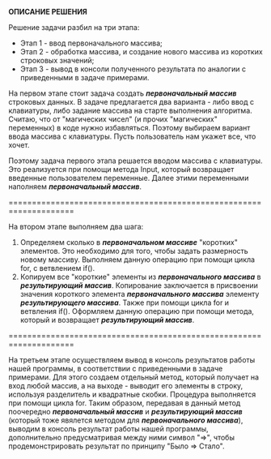 **ОПИСАНИЕ РЕШЕНИЯ**

Решение задачи разбил на три этапа:
* Этап 1 - ввод первоначального массива;
* Этап 2 - обработка массива, и создание нового массива из коротких строковых значений;
* Этап 3 - вывод в консоли полученного результата по аналогии с приведенными в задаче примерами.

На первом этапе стоит задача создать **_первоначальный массив_** строковых данных. В задаче предлагается два варианта - либо ввод с клавиатуры, либо задание массива на старте выполнения алгоритма. Считаю, что от "магических чисел" (и прочих "магических" переменных) в коде нужно избавляться. Поэтому выбираем вариант ввода массива с клавиатуры. Пусть пользователь нам укажет все, что хочет.

Поэтому задача первого этапа решается вводом массива с клавиатуры. Это реализуется при помощи метода Input, который возвращает введенные пользователем переменные. Далее этими переменными наполняем **_первоначальный массив_**.

====================================================================

На втором этапе выполняем два шага:
1. Определяем сколько в **_первоначальном массиве_** "коротких" элементов. Это необходимо для того, чтобы задать размерность новому массиву. Выполняем данную операцию при помощи цикла for, с ветвлением if().
2. Копируем все "короткие" элементы из **_первоначального массива_** в **_результирующий массив_**. Копирование заключается в присвоении значения короткого элемента **_первоначального массива_** элементу **_результирующего массива_**. Также при помощи цикла for и ветвления if(). Оформляем данную операцию при помощи метода, который и возвращает **_результирующий массив_**.

====================================================================

На третьем этапе осуществляем вывод в консоль результатов работы нашей программы, в соответствии с приведенными в задаче примерами. Для этого создаем отдельный метод, который получает на вход любой массив, а на выходе - выводит его элементы в строку, используя разделитель и квадратные скобки. Процедура выполняется при помощи цикла for. Таким образом, передавая в данный метод поочередно **_первоначальный массив_** и **_результирующий массив_** (который тоже явялется методом для **_первоначального массива_**), выводим в консоль результат работы нашей программы, дополнительно предусматривая между ними символ "=>", чтобы продемонстрировать результат по принципу "Было => Стало".

